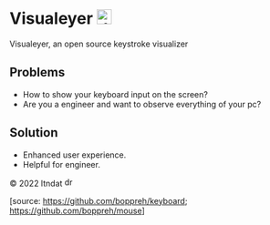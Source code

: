 # Visualeyer <img src="assets/icon.ico" alt="drawing" width="26"/>

Visualeyer, an open source keystroke visualizer

## Problems

- How to show your keyboard input on the screen?
- Are you a engineer and want to observe everything of your pc?

## Solution

- Enhanced user experience.
- Helpful for engineer.

© 2022 ltndat <img src="assets/icon.ico" alt="drawing" width="16"/>

[source: <https://github.com/boppreh/keyboard>; <https://github.com/boppreh/mouse>]
